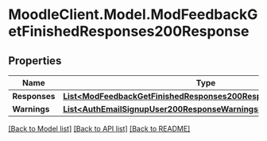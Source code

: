 # MoodleClient.Model.ModFeedbackGetFinishedResponses200Response

## Properties

Name | Type | Description | Notes
------------ | ------------- | ------------- | -------------
**Responses** | [**List&lt;ModFeedbackGetFinishedResponses200ResponseResponsesInner&gt;**](ModFeedbackGetFinishedResponses200ResponseResponsesInner.md) |  | 
**Warnings** | [**List&lt;AuthEmailSignupUser200ResponseWarningsInner&gt;**](AuthEmailSignupUser200ResponseWarningsInner.md) |  | [optional] 

[[Back to Model list]](../README.md#documentation-for-models) [[Back to API list]](../README.md#documentation-for-api-endpoints) [[Back to README]](../README.md)

